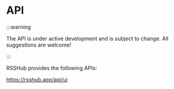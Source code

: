 # API

:::warning

The API is under active development and is subject to change. All suggestions are welcome!

:::

RSSHub provides the following APIs:

https://rsshub.app/api/ui
